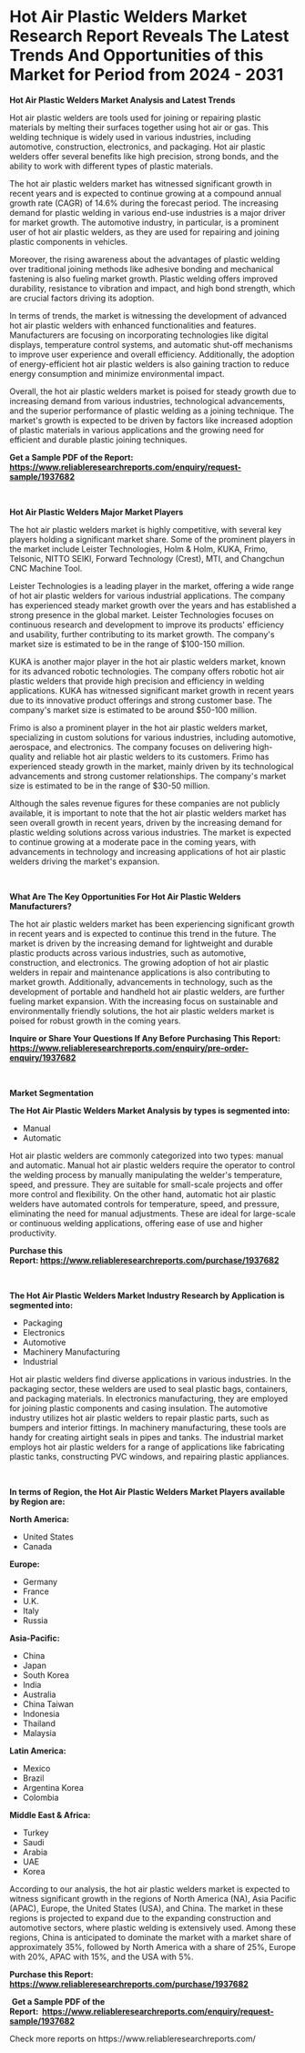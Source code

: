 <p><h1>Hot Air Plastic Welders Market Research Report Reveals The Latest Trends And Opportunities of this Market for Period from 2024 - 2031</h1></p><p><strong>Hot Air Plastic Welders Market Analysis and Latest Trends</strong></p>
<p><p>Hot air plastic welders are tools used for joining or repairing plastic materials by melting their surfaces together using hot air or gas. This welding technique is widely used in various industries, including automotive, construction, electronics, and packaging. Hot air plastic welders offer several benefits like high precision, strong bonds, and the ability to work with different types of plastic materials.</p><p>The hot air plastic welders market has witnessed significant growth in recent years and is expected to continue growing at a compound annual growth rate (CAGR) of 14.6% during the forecast period. The increasing demand for plastic welding in various end-use industries is a major driver for market growth. The automotive industry, in particular, is a prominent user of hot air plastic welders, as they are used for repairing and joining plastic components in vehicles.</p><p>Moreover, the rising awareness about the advantages of plastic welding over traditional joining methods like adhesive bonding and mechanical fastening is also fueling market growth. Plastic welding offers improved durability, resistance to vibration and impact, and high bond strength, which are crucial factors driving its adoption.</p><p>In terms of trends, the market is witnessing the development of advanced hot air plastic welders with enhanced functionalities and features. Manufacturers are focusing on incorporating technologies like digital displays, temperature control systems, and automatic shut-off mechanisms to improve user experience and overall efficiency. Additionally, the adoption of energy-efficient hot air plastic welders is also gaining traction to reduce energy consumption and minimize environmental impact.</p><p>Overall, the hot air plastic welders market is poised for steady growth due to increasing demand from various industries, technological advancements, and the superior performance of plastic welding as a joining technique. The market's growth is expected to be driven by factors like increased adoption of plastic materials in various applications and the growing need for efficient and durable plastic joining techniques.</p></p>
<p><strong>Get a Sample PDF of the Report:&nbsp; <a href="https://www.reliableresearchreports.com/enquiry/request-sample/1937682">https://www.reliableresearchreports.com/enquiry/request-sample/1937682</a></strong></p>
<p>&nbsp;</p>
<p><strong>Hot Air Plastic Welders Major Market Players</strong></p>
<p><p>The hot air plastic welders market is highly competitive, with several key players holding a significant market share. Some of the prominent players in the market include Leister Technologies, Holm & Holm, KUKA, Frimo, Telsonic, NITTO SEIKI, Forward Technology (Crest), MTI, and Changchun CNC Machine Tool.</p><p>Leister Technologies is a leading player in the market, offering a wide range of hot air plastic welders for various industrial applications. The company has experienced steady market growth over the years and has established a strong presence in the global market. Leister Technologies focuses on continuous research and development to improve its products' efficiency and usability, further contributing to its market growth. The company's market size is estimated to be in the range of $100-150 million.</p><p>KUKA is another major player in the hot air plastic welders market, known for its advanced robotic technologies. The company offers robotic hot air plastic welders that provide high precision and efficiency in welding applications. KUKA has witnessed significant market growth in recent years due to its innovative product offerings and strong customer base. The company's market size is estimated to be around $50-100 million.</p><p>Frimo is also a prominent player in the hot air plastic welders market, specializing in custom solutions for various industries, including automotive, aerospace, and electronics. The company focuses on delivering high-quality and reliable hot air plastic welders to its customers. Frimo has experienced steady growth in the market, mainly driven by its technological advancements and strong customer relationships. The company's market size is estimated to be in the range of $30-50 million.</p><p>Although the sales revenue figures for these companies are not publicly available, it is important to note that the hot air plastic welders market has seen overall growth in recent years, driven by the increasing demand for plastic welding solutions across various industries. The market is expected to continue growing at a moderate pace in the coming years, with advancements in technology and increasing applications of hot air plastic welders driving the market's expansion.</p></p>
<p>&nbsp;</p>
<p><strong>What Are The Key Opportunities For Hot Air Plastic Welders Manufacturers?</strong></p>
<p><p>The hot air plastic welders market has been experiencing significant growth in recent years and is expected to continue this trend in the future. The market is driven by the increasing demand for lightweight and durable plastic products across various industries, such as automotive, construction, and electronics. The growing adoption of hot air plastic welders in repair and maintenance applications is also contributing to market growth. Additionally, advancements in technology, such as the development of portable and handheld hot air plastic welders, are further fueling market expansion. With the increasing focus on sustainable and environmentally friendly solutions, the hot air plastic welders market is poised for robust growth in the coming years.</p></p>
<p><strong>Inquire or Share Your Questions If Any Before Purchasing This Report: <a href="https://www.reliableresearchreports.com/enquiry/pre-order-enquiry/1937682">https://www.reliableresearchreports.com/enquiry/pre-order-enquiry/1937682</a></strong></p>
<p>&nbsp;</p>
<p><strong>Market Segmentation</strong></p>
<p><strong>The Hot Air Plastic Welders Market Analysis by types is segmented into:</strong></p>
<p><ul><li>Manual</li><li>Automatic</li></ul></p>
<p><p>Hot air plastic welders are commonly categorized into two types: manual and automatic. Manual hot air plastic welders require the operator to control the welding process by manually manipulating the welder's temperature, speed, and pressure. They are suitable for small-scale projects and offer more control and flexibility. On the other hand, automatic hot air plastic welders have automated controls for temperature, speed, and pressure, eliminating the need for manual adjustments. These are ideal for large-scale or continuous welding applications, offering ease of use and higher productivity.</p></p>
<p><strong>Purchase this Report:&nbsp;<a href="https://www.reliableresearchreports.com/purchase/1937682">https://www.reliableresearchreports.com/purchase/1937682</a></strong></p>
<p>&nbsp;</p>
<p><strong>The Hot Air Plastic Welders Market Industry Research by Application is segmented into:</strong></p>
<p><ul><li>Packaging</li><li>Electronics</li><li>Automotive</li><li>Machinery Manufacturing</li><li>Industrial</li></ul></p>
<p><p>Hot air plastic welders find diverse applications in various industries. In the packaging sector, these welders are used to seal plastic bags, containers, and packaging materials. In electronics manufacturing, they are employed for joining plastic components and casing insulation. The automotive industry utilizes hot air plastic welders to repair plastic parts, such as bumpers and interior fittings. In machinery manufacturing, these tools are handy for creating airtight seals in pipes and tanks. The industrial market employs hot air plastic welders for a range of applications like fabricating plastic tanks, constructing PVC windows, and repairing plastic appliances.</p></p>
<p>&nbsp;</p>
<p><strong>In terms of Region, the Hot Air Plastic Welders Market Players available by Region are:</strong></p>
<p>
    <p> <strong> North America: </strong>
        <ul>
            <li>United States</li>
            <li>Canada</li>
        </ul>
        </p> 
    <p> <strong> Europe: </strong>
        <ul>
            <li>Germany</li>
            <li>France</li>
            <li>U.K.</li>
            <li>Italy</li>
            <li>Russia</li>
        </ul>
        </p> 
    <p> <strong> Asia-Pacific: </strong>
        <ul>
            <li>China</li>
            <li>Japan</li>
            <li>South Korea</li>
            <li>India</li>
            <li>Australia</li>
            <li>China Taiwan</li>
            <li>Indonesia</li>
            <li>Thailand</li>
            <li>Malaysia</li>
        </ul>
        </p> 
    <p> <strong> Latin America: </strong>
        <ul>
            <li>Mexico</li>
            <li>Brazil</li>
            <li>Argentina Korea</li>
            <li>Colombia</li>
        </ul>
        </p> 
    <p> <strong> Middle East & Africa: </strong>
        <ul>
            <li>Turkey</li>
            <li>Saudi</li>
            <li>Arabia</li>
            <li>UAE</li>
            <li>Korea</li>
        </ul>
    </p>
    </p>
<p><p>According to our analysis, the hot air plastic welders market is expected to witness significant growth in the regions of North America (NA), Asia Pacific (APAC), Europe, the United States (USA), and China. The market in these regions is projected to expand due to the expanding construction and automotive sectors, where plastic welding is extensively used. Among these regions, China is anticipated to dominate the market with a market share of approximately 35%, followed by North America with a share of 25%, Europe with 20%, APAC with 15%, and the USA with 5%.</p></p>
<p><strong>Purchase this Report: <a href="https://www.reliableresearchreports.com/purchase/1937682">https://www.reliableresearchreports.com/purchase/1937682</a></strong></p>
<p>&nbsp;<strong>Get a Sample PDF of the Report:&nbsp;&nbsp;<a href="https://www.reliableresearchreports.com/enquiry/request-sample/1937682">https://www.reliableresearchreports.com/enquiry/request-sample/1937682</a></strong></p>
<p><strong></strong></p>
<p>Check more reports on https://www.reliableresearchreports.com/</p>